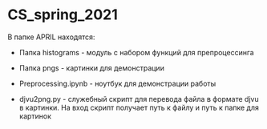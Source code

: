 # CS_spring_2021

В папке APRIL находятся:

* Папка histograms - модуль с набором функций для препроцессинга 

* Папка pngs - картинки для демонстрации 

* Preprocessing.ipynb - ноутбук для демонстрации работы

* djvu2png.py - служебный скрипт для перевода файла в формате djvu в картинки. На вход скрипт получает путь к файлу и путь к папке для картинок 
